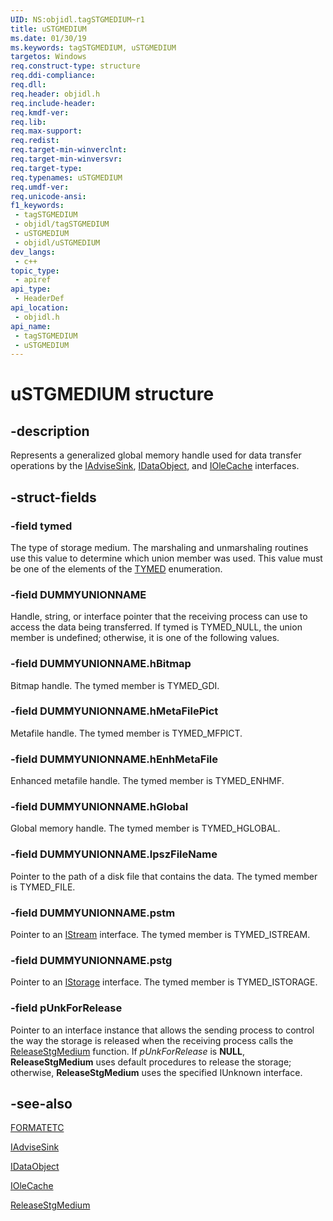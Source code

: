 ```yaml
---
UID: NS:objidl.tagSTGMEDIUM~r1
title: uSTGMEDIUM
ms.date: 01/30/19
ms.keywords: tagSTGMEDIUM, uSTGMEDIUM
targetos: Windows
req.construct-type: structure
req.ddi-compliance: 
req.dll: 
req.header: objidl.h
req.include-header: 
req.kmdf-ver: 
req.lib: 
req.max-support: 
req.redist: 
req.target-min-winverclnt: 
req.target-min-winversvr: 
req.target-type: 
req.typenames: uSTGMEDIUM
req.umdf-ver: 
req.unicode-ansi: 
f1_keywords:
 - tagSTGMEDIUM
 - objidl/tagSTGMEDIUM
 - uSTGMEDIUM
 - objidl/uSTGMEDIUM
dev_langs:
 - c++
topic_type:
 - apiref
api_type:
 - HeaderDef
api_location:
 - objidl.h
api_name:
 - tagSTGMEDIUM
 - uSTGMEDIUM
---
```


# uSTGMEDIUM structure


## -description

Represents a generalized global memory handle used for data transfer operations by the <a href="/windows/desktop/api/objidl/nn-objidl-iadvisesink">IAdviseSink</a>, <a href="/windows/desktop/api/objidl/nn-objidl-idataobject">IDataObject</a>, and <a href="/windows/desktop/api/oleidl/nn-oleidl-iolecache">IOleCache</a> interfaces.

## -struct-fields

### -field tymed

The type of storage medium. The marshaling and unmarshaling routines use this value to determine which union member was used. This value must be one of the elements of the <a href="/windows/desktop/api/objidl/ne-objidl-tymed">TYMED</a> enumeration.

### -field DUMMYUNIONNAME

Handle, string, or interface pointer that the receiving process can use to access the data being transferred. If tymed is TYMED_NULL, the union member is undefined; otherwise, it is one of the following values.

### -field DUMMYUNIONNAME.hBitmap

Bitmap handle. The tymed member is TYMED_GDI.

### -field DUMMYUNIONNAME.hMetaFilePict

Metafile handle. The tymed member is TYMED_MFPICT.

### -field DUMMYUNIONNAME.hEnhMetaFile

Enhanced metafile handle. The tymed member is TYMED_ENHMF.

### -field DUMMYUNIONNAME.hGlobal

Global memory handle. The tymed member is TYMED_HGLOBAL.

### -field DUMMYUNIONNAME.lpszFileName

Pointer to the path of a disk file that contains the data. The tymed member is TYMED_FILE.

### -field DUMMYUNIONNAME.pstm

Pointer to an <a href="/windows/desktop/api/objidl/nn-objidl-istream">IStream</a> interface. The tymed member is TYMED_ISTREAM.

### -field DUMMYUNIONNAME.pstg

Pointer to an <a href="/windows/desktop/api/objidl/nn-objidl-istorage">IStorage</a> interface. The tymed member is TYMED_ISTORAGE.

### -field pUnkForRelease

Pointer to an interface instance that allows the sending process to control the way the storage is released when the receiving process calls the <a href="/windows/desktop/api/ole2/nf-ole2-releasestgmedium">ReleaseStgMedium</a> function. If <i>pUnkForRelease</i> is <b>NULL</b>, <b>ReleaseStgMedium</b> uses default procedures to release the storage; otherwise, <b>ReleaseStgMedium</b> uses the specified IUnknown interface.

## -see-also

<a href="/windows/desktop/api/objidl/ns-objidl-formatetc">FORMATETC</a>



<a href="/windows/desktop/api/objidl/nn-objidl-iadvisesink">IAdviseSink</a>



<a href="/windows/desktop/api/objidl/nn-objidl-idataobject">IDataObject</a>



<a href="/windows/desktop/api/oleidl/nn-oleidl-iolecache">IOleCache</a>



<a href="/windows/desktop/api/ole2/nf-ole2-releasestgmedium">ReleaseStgMedium</a>